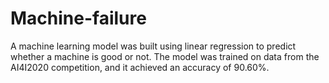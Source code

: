 # Machine-failure
A machine learning model was built using linear regression to predict whether a machine is good or not.
The model was trained on data from the AI4I2020 competition, and it achieved an accuracy of 90.60%. 
